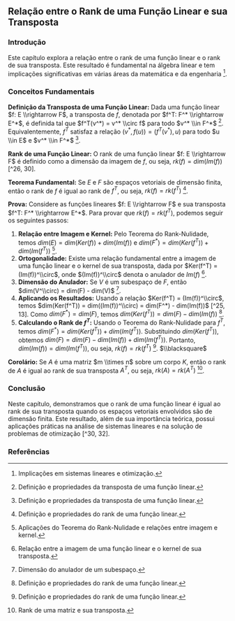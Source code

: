 ## Relação entre o Rank de uma Função Linear e sua Transposta

### Introdução
Este capítulo explora a relação entre o rank de uma função linear e o rank de sua transposta. Este resultado é fundamental na álgebra linear e tem implicações significativas em várias áreas da matemática e da engenharia [^32].

### Conceitos Fundamentais

**Definição da Transposta de uma Função Linear:** Dada uma função linear $f: E \\rightarrow F$, a transposta de $f$, denotada por $f^T: F^* \\rightarrow E^*$, é definida tal que $f^T(v^*) = v^* \\circ f$ para todo $v^* \\in F^*$ [^22]. Equivalentemente, $f^T$ satisfaz a relação $(v^*, f(u)) = (f^T(v^*), u)$ para todo $u \\in E$ e $v^* \\in F^*$ [^22].

**Rank de uma Função Linear:** O rank de uma função linear $f: E \\rightarrow F$ é definido como a dimensão da imagem de $f$, ou seja, $rk(f) = dim(Im(f))$ [^26, 30].

**Teorema Fundamental:** Se $E$ e $F$ são espaços vetoriais de dimensão finita, então o rank de $f$ é igual ao rank de $f^T$, ou seja, $rk(f) = rk(f^T)$ [^26].

**Prova:** Considere as funções lineares $f: E \\rightarrow F$ e sua transposta $f^T: F^* \\rightarrow E^*$. Para provar que $rk(f) = rk(f^T)$, podemos seguir os seguintes passos:
1. **Relação entre Imagem e Kernel:** Pelo Teorema do Rank-Nulidade, temos $dim(E) = dim(Ker(f)) + dim(Im(f))$ e $dim(F^*) = dim(Ker(f^T)) + dim(Im(f^T))$ [^30].
2. **Ortogonalidade:** Existe uma relação fundamental entre a imagem de uma função linear e o kernel de sua transposta, dada por $Ker(f^T) = (Im(f))^\\circ$, onde $(Im(f))^\\circ$ denota o anulador de $Im(f)$ [^25].
3. **Dimensão do Anulador:** Se $V$ é um subespaço de $F$, então $dim(V^\\circ) = dim(F) - dim(V)$ [^13].
4. **Aplicando os Resultados:** Usando a relação $Ker(f^T) = (Im(f))^\\circ$, temos $dim(Ker(f^T)) = dim((Im(f))^\\circ) = dim(F^*) - dim(Im(f))$ [^25, 13]. Como $dim(F^*) = dim(F)$, temos $dim(Ker(f^T)) = dim(F) - dim(Im(f))$ [^26].
5. **Calculando o Rank de $f^T$:** Usando o Teorema do Rank-Nulidade para $f^T$, temos $dim(F^*) = dim(Ker(f^T)) + dim(Im(f^T))$. Substituindo $dim(Ker(f^T))$, obtemos $dim(F) = dim(F) - dim(Im(f)) + dim(Im(f^T))$. Portanto, $dim(Im(f)) = dim(Im(f^T))$, ou seja, $rk(f) = rk(f^T)$ [^26]. $\\blacksquare$

**Corolário:** Se $A$ é uma matriz $m \\times n$ sobre um corpo $K$, então o rank de $A$ é igual ao rank de sua transposta $A^T$, ou seja, $rk(A) = rk(A^T)$ [^28].

### Conclusão

Neste capítulo, demonstramos que o rank de uma função linear é igual ao rank de sua transposta quando os espaços vetoriais envolvidos são de dimensão finita. Este resultado, além de sua importância teórica, possui aplicações práticas na análise de sistemas lineares e na solução de problemas de otimização [^30, 32].

### Referências
[^22]: Definição e propriedades da transposta de uma função linear.
[^26]: Definição e propriedades do rank de uma função linear.
[^30]: Aplicações do Teorema do Rank-Nulidade e relações entre imagem e kernel.
[^25]: Relação entre a imagem de uma função linear e o kernel de sua transposta.
[^13]: Dimensão do anulador de um subespaço.
[^28]: Rank de uma matriz e sua transposta.
[^32]: Implicações em sistemas lineares e otimização.
<!-- END -->